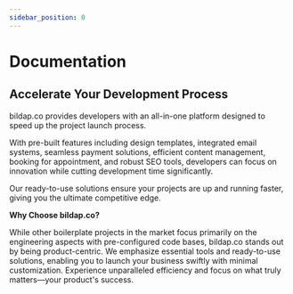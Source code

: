 ```yaml
---
sidebar_position: 0
---
```


# Documentation

## **Accelerate Your Development Process**

bildap.co provides developers with an all-in-one platform designed to speed up the project launch process.&#x20;

With pre-built features including design templates, integrated email systems, seamless payment solutions, efficient content management, booking for appointment, and robust SEO tools, developers can focus on innovation while cutting development time significantly.&#x20;

Our ready-to-use solutions ensure your projects are up and running faster, giving you the ultimate competitive edge.

**Why Choose bildap.co?**

While other boilerplate projects in the market focus primarily on the engineering aspects with pre-configured code bases, bildap.co stands out by being product-centric. We emphasize essential tools and ready-to-use solutions, enabling you to launch your business swiftly with minimal customization. Experience unparalleled efficiency and focus on what truly matters—your product's success.
